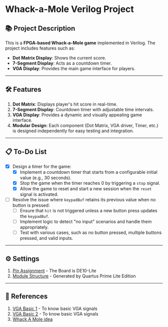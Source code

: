 # Whack-a-Mole Verilog Project

## 📚 Project Description
This is a **FPGA-based Whack-a-Mole game** implemented in Verilog. The project includes features such as:
- **Dot Matrix Display**: Shows the current score.
- **7-Segment Display**: Acts as a countdown timer.
- **VGA Display**: Provides the main game interface for players.

---

## 🛠️ Features
1. **Dot Matrix**: Displays player's hit score in real-time.
2. **7-Segment Display**: Countdown timer with adjustable time intervals.
3. **VGA Display**: Provides a dynamic and visually appealing game interface.
4. **Modular Design**: Each component (Dot Matrix, VGA driver, Timer, etc.) is designed independently for easy testing and integration.

---

## 📋 To-Do List
- [x] Design a timer for the game:
  - [x] Implement a countdown timer that starts from a configurable initial value (e.g., 30 seconds).
  - [x] Stop the game when the timer reaches 0 by triggering a `stop` signal.
  - [x] Allow the game to reset and start a new session when the `reset` signal is activated.

- [ ] Resolve the issue where `keypadBuf` retains its previous value when no button is pressed:
  - [ ] Ensure that `hit` is not triggered unless a new button press updates the `keypadBuf`.
  - [ ] Implement logic to detect "no input" scenarios and handle them appropriately.
  - [ ] Test with various cases, such as no button pressed, multiple buttons pressed, and valid inputs.

---

## ⚙ Settings

1. [Pin Assignment](https://github.com/DennisLee03/Whack-A-Mole/blob/main/top.qsf) - The Board is DE10-Lite
2. [Module Structure](https://github.com/DennisLee03/Whack-A-Mole/blob/main/module-design.pdf) - Generated by Quartus Prime Lite Edition

---

## 📖 References
1. [VGA Basic 1](https://www.youtube.com/watch?v=mR-eo7a4n5Q&t=101s) - To know basic VGA signals
2. [VGA Basic 2](https://www.cnblogs.com/liujinggang/p/9690504.html) - To know basic VGA signals
3. [Whack A Mole idea](https://blog.csdn.net/qq_43499622/article/details/100742468)
